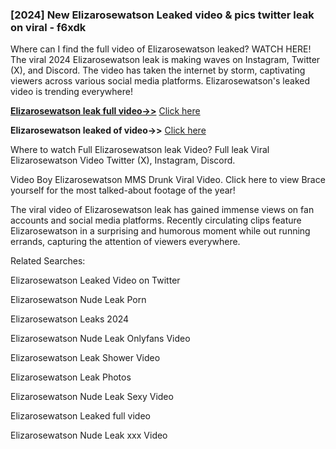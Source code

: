 ### [2024] New Elizarosewatson Leaked video & pics twitter leak on viral - f6xdk

Where can I find the full video of Elizarosewatson leaked? WATCH HERE! The viral 2024 Elizarosewatson leak is making waves on Instagram, Twitter (X), and Discord. The video has taken the internet by storm, captivating viewers across various social media platforms. Elizarosewatson's leaked video is trending everywhere!


**[Elizarosewatson leak full video->>](http://wildbook.top/wildbook8git)** [Click here](http://wildbook.top/wildbook8git)

**Elizarosewatson leaked of video->>** [Click here](http://wildbook.top/wildbook8git)


Where to watch Full Elizarosewatson leak Video? Full leak Viral Elizarosewatson Video Twitter (X), Instagram, Discord.

Video Boy Elizarosewatson MMS Drunk Viral Video. Click here to view Brace yourself for the most talked-about footage of the year!

The viral video of Elizarosewatson leak has gained immense views on fan accounts and social media platforms. Recently circulating clips feature Elizarosewatson in a surprising and humorous moment while out running errands, capturing the attention of viewers everywhere.


Related Searches:

Elizarosewatson Leaked Video on Twitter

Elizarosewatson Nude Leak Porn

Elizarosewatson Leaks 2024

Elizarosewatson Nude Leak Onlyfans Video

Elizarosewatson Leak Shower Video

Elizarosewatson Leak Photos

Elizarosewatson Nude Leak Sexy Video

Elizarosewatson Leaked full video

Elizarosewatson Nude Leak xxx Video

